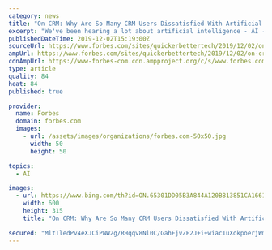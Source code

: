 ```yaml
---
category: news
title: "On CRM: Why Are So Many CRM Users Dissatisfied With Artificial Intelligence?"
excerpt: "We've been hearing a lot about artificial intelligence - AI - particularly when it comes to customer relationship management. Just do a quick Google search of AI and CRM and you'll see countless companies in the space announcing new tools, features and services leveraging AI to - as so many claim - increase productivity, grow sales and improve ..."
publishedDateTime: 2019-12-02T15:19:00Z
sourceUrl: https://www.forbes.com/sites/quickerbettertech/2019/12/02/on-crm-why-are-so-many-crm-users-dissatisfied-with-artificial-intelligence/
ampUrl: https://www.forbes.com/sites/quickerbettertech/2019/12/02/on-crm-why-are-so-many-crm-users-dissatisfied-with-artificial-intelligence/amp/
cdnAmpUrl: https://www-forbes-com.cdn.ampproject.org/c/s/www.forbes.com/sites/quickerbettertech/2019/12/02/on-crm-why-are-so-many-crm-users-dissatisfied-with-artificial-intelligence/amp/
type: article
quality: 84
heat: 84
published: true

provider:
  name: Forbes
  domain: forbes.com
  images:
    - url: /assets/images/organizations/forbes.com-50x50.jpg
      width: 50
      height: 50

topics:
  - AI

images:
  - url: https://www.bing.com/th?id=ON.65301DD05B3A844A120B813851CA1661
    width: 600
    height: 315
    title: "On CRM: Why Are So Many CRM Users Dissatisfied With Artificial Intelligence?"

secured: "MltTledPv4eXJCiPNW2g/RHqqv8Nl0C/GahFjvZF2J+i+wiacIuXokpoerjWmE6FUIdSN+QBLXD4oF1zFCnxdqDl5Wmwlrdoe8TNVhSkuTrT/Hk0Y8Jpel5GZkaMBT2icKHlW87KerMNCNo6wLUS/Yu9TyKNMuxh8/Xzyazru9A7t9KkKXHSRRv07pGFf+zMbVjypOAiur20IYjQFs1JSHHams/k7tP+d1DMYvYANjuxa5rdO7+qfvFDakM8mzS1RakddwNN45DwLOuaX8wjSg==;ruKMS1nI9I6I/slqRUihAQ=="
---
```


